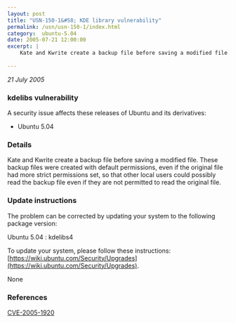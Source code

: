 ```yaml
---
layout: post
title: "USN-150-1&#58; KDE library vulnerability"
permalink: /usn/usn-150-1/index.html
category:  ubuntu-5.04
date: 2005-07-21 12:00:00
excerpt: |
    Kate and Kwrite create a backup file before saving a modified file. These backup files were created with default permissions, even if the original file had more strict permissions set, so that other local users could possibly read the backup file even if they are not permitted to read the original file.
    
--- 
```

 
 

*21 July 2005*

### kdelibs vulnerability

A security issue affects these releases of Ubuntu and its derivatives:

* Ubuntu 5.04

### Details

Kate and Kwrite create a backup file before saving a modified file. These backup files were created with default permissions, even if the original file had more strict permissions set, so that other local users could possibly read the backup file even if they are not permitted to read the original file.

### Update instructions

The problem can be corrected by updating your system to the following package version:

Ubuntu 5.04
 : kdelibs4 

To update your system, please follow these instructions: [https://wiki.ubuntu.com/Security/Upgrades](https://wiki.ubuntu.com/Security/Upgrades).

None

### References

 
 [CVE-2005-1920](http://people.ubuntu.com/~ubuntu-security/cve/CVE-2005-1920)
 

